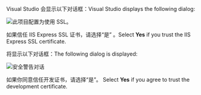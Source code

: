 <span data-ttu-id="66893-101">Visual Studio 会显示以下对话框：</span><span class="sxs-lookup"><span data-stu-id="66893-101">Visual Studio displays the following dialog:</span></span>

![此项目配置为使用 SSL。](~/getting-started/_static/trustCert.png)

<span data-ttu-id="66893-105">如果信任 IIS Express SSL 证书，请选择“是”  。</span><span class="sxs-lookup"><span data-stu-id="66893-105">Select **Yes** if you trust the IIS Express SSL certificate.</span></span>

<span data-ttu-id="66893-106">将显示以下对话框：</span><span class="sxs-lookup"><span data-stu-id="66893-106">The following dialog is displayed:</span></span>

![安全警告对话](~/getting-started/_static/cert.png)

<span data-ttu-id="66893-108">如果你同意信任开发证书，请选择“是”。 </span><span class="sxs-lookup"><span data-stu-id="66893-108">Select **Yes** if you agree to trust the development certificate.</span></span>
